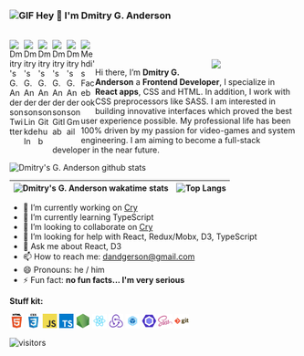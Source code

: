 ### <img alt="GIF" src="https://cdn.betterttv.net/emote/5964f26d2e496b208df497a5/3x" width="35px" /> Hey 👋 I'm Dmitry G. Anderson
<br>


<a href="https://twitter.com/dandgerson" target="_blank">
  <img align="left" alt="Dmitry's G. Anderson Twitter" width="25px" src="https://cdn.jsdelivr.net/npm/simple-icons@v3/icons/twitter.svg" />
</a>
<a href="https://www.linkedin.com/in/dandgerson/" target="_blank">
  <img align="left" alt="Dmitry's G. Anderson LinkdeIn" width="25px" src="https://cdn.jsdelivr.net/npm/simple-icons@v3/icons/linkedin.svg" />
</a>
<a href="https://github.com/dandgerson" target="_blank">
  <img align="left" alt="Dmitry's G. Anderson Github" width="25px" src="https://cdn.jsdelivr.net/npm/simple-icons@3.2.0/icons/github.svg" />
</a>
<a href="https://gitlab.com/dandgerson" target="_blank">
  <img align="left" alt="Dmitry's G. Anderson Gitlab" width="25px" src="https://cdn.jsdelivr.net/npm/simple-icons@3.2.0/icons/gitlab.svg" />
</a>
<a href="mailto:dandgerson@gmail.com">
  <img align="left" alt="Dmitry's G. Anderson Gmail" width="25px" src="https://cdn.jsdelivr.net/npm/simple-icons@3.2.0/icons/gmail.svg" />
</a>
<a href="https://www.facebook.com/dandgerson">
  <img align="left" alt="Mehdi's Facebook" width="25px" src="https://cdn.jsdelivr.net/npm/simple-icons@v3/icons/facebook.svg" />
</a>
<br>
<br>

<img align='right' src='https://user-images.githubusercontent.com/5713670/87202985-820dcb80-c2b6-11ea-9f56-7ec461c497c3.gif' width="150px">


Hi there, I’m **Dmitry G. Anderson** a **Frontend Developer**, I specialize in **React apps**, CSS and HTML. In addition, I work with CSS preprocessors like SASS.  I am interested in building innovative interfaces which proved the best user experience possible. My professional life has been 100% driven by my passion for video-games and system engineering.
I am aiming to become a full-stack developer in the near future.

![Dmitry's G. Anderson github stats](https://github-readme-stats.vercel.app/api?username=dandgerson&show_icons=true&hide=issues&theme=nord)

| ![Dmitry's G. Anderson wakatime stats](https://github-readme-stats.vercel.app/api/wakatime?username=dandgerson) | ![Top Langs](https://github-readme-stats.vercel.app/api/top-langs/?username=dandgerson&hide=php&layout=compact)  | 
|:-:|:-:|

- 🔭 I’m currently working on [Cry](https://github.com/dandgerson/cry)
- 🌱 I’m currently learning TypeScript
- 👯 I’m looking to collaborate on [Cry](https://github.com/dandgerson/cry)
- 🤔 I’m looking for help with React, Redux/Mobx, D3, TypeScript
- 💬 Ask me about React, D3
- 📫 How to reach me: dandgerson@gmail.com
- 😄 Pronouns: he / him
- ⚡ Fun fact: **no fun facts... I'm very serious** 


****Stuff kit:****

<code><img height="25" src="https://raw.githubusercontent.com/github/explore/80688e429a7d4ef2fca1e82350fe8e3517d3494d/topics/html/html.png"></code>
<code><img height="25" src="https://raw.githubusercontent.com/github/explore/80688e429a7d4ef2fca1e82350fe8e3517d3494d/topics/css/css.png"></code>
<code><img height="25" src="https://raw.githubusercontent.com/github/explore/80688e429a7d4ef2fca1e82350fe8e3517d3494d/topics/javascript/javascript.png"></code>
<code><img height="25" src="https://raw.githubusercontent.com/github/explore/80688e429a7d4ef2fca1e82350fe8e3517d3494d/topics/typescript/typescript.png"></code>
<code><img height="25" src="https://raw.githubusercontent.com/github/explore/80688e429a7d4ef2fca1e82350fe8e3517d3494d/topics/nodejs/nodejs.png"></code>
<code><img height="25" src="https://raw.githubusercontent.com/github/explore/80688e429a7d4ef2fca1e82350fe8e3517d3494d/topics/react/react.png"></code>
<code><img height="25" src="https://raw.githubusercontent.com/github/explore/80688e429a7d4ef2fca1e82350fe8e3517d3494d/topics/redux/redux.png"></code>
<code><img height="25" src="https://raw.githubusercontent.com/github/explore/80688e429a7d4ef2fca1e82350fe8e3517d3494d/topics/webpack/webpack.png"></code>
<code><img height="25" src="https://raw.githubusercontent.com/github/explore/80688e429a7d4ef2fca1e82350fe8e3517d3494d/topics/eslint/eslint.png"></code>
<code><img height="25" src="https://raw.githubusercontent.com/github/explore/80688e429a7d4ef2fca1e82350fe8e3517d3494d/topics/sass/sass.png"></code>
<code><img height="25" src="https://raw.githubusercontent.com/github/explore/80688e429a7d4ef2fca1e82350fe8e3517d3494d/topics/git/git.png"></code> 

![visitors](https://visitor-badge.laobi.icu/badge?page_id=dandgerson.dandgerson)
